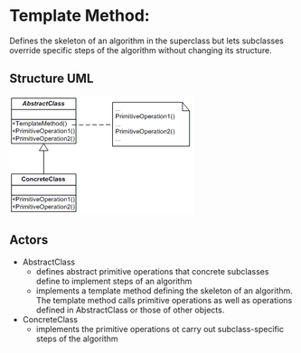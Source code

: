 # Template Method:

Defines the skeleton of an algorithm in the superclass but lets subclasses override specific steps of the algorithm without changing its structure.

## Structure UML

![](../../../umls/template-method.gif)

## Actors

- AbstractClass
  - defines abstract primitive operations that concrete subclasses define to implement steps of an algorithm
  - implements a template method defining the skeleton of an algorithm. The template method calls primitive operations as well as operations defined in AbstractClass or those of other objects.
- ConcreteClass
  - implements the primitive operations ot carry out subclass-specific steps of the algorithm
